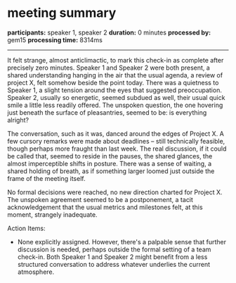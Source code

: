 # meeting summary

**participants:** speaker 1, speaker 2
**duration:** 0 minutes
**processed by:** gem15
**processing time:** 8314ms

---

It felt strange, almost anticlimactic, to mark this check-in as complete after precisely zero minutes. Speaker 1 and Speaker 2 were both present, a shared understanding hanging in the air that the usual agenda, a review of project X, felt somehow beside the point today.  There was a quietness to Speaker 1, a slight tension around the eyes that suggested preoccupation.  Speaker 2, usually so energetic, seemed subdued as well, their usual quick smile a little less readily offered.  The unspoken question, the one hovering just beneath the surface of pleasantries, seemed to be:  is everything alright?

The conversation, such as it was, danced around the edges of Project X. A few cursory remarks were made about deadlines – still technically feasible, though perhaps more fraught than last week.  The real discussion, if it could be called that, seemed to reside in the pauses, the shared glances, the almost imperceptible shifts in posture.  There was a sense of waiting, a shared holding of breath, as if something larger loomed just outside the frame of the meeting itself.

No formal decisions were reached, no new direction charted for Project X.  The unspoken agreement seemed to be a postponement, a tacit acknowledgement that the usual metrics and milestones felt, at this moment, strangely inadequate.

Action Items:

* None explicitly assigned.  However, there's a palpable sense that further discussion is needed, perhaps outside the formal setting of a team check-in.  Both Speaker 1 and Speaker 2 might benefit from a less structured conversation to address whatever underlies the current atmosphere.
